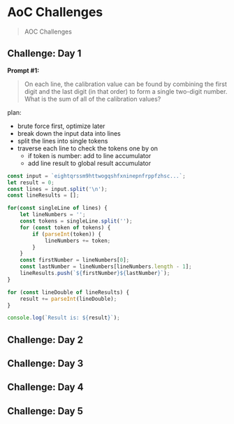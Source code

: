 # AoC Challenges

> AOC Challenges

## Challenge: Day 1

**Prompt #1:**

> On each line, the calibration value can be found by combining the first digit and the last digit (in that order) to form a single two-digit number. What is the sum of all of the calibration values?


plan:
- brute force first, optimize later
- break down the input data into lines
- split the lines into single tokens
- traverse each line to check the tokens one by on
  - if token is number: add to line accumulator
  - add line result to global result accumulator

```js
const input = `eightqrssm9httwogqshfxninepnfrppfzhsc...`;
let result = 0;
const lines = input.split('\n');
const lineResults = [];

for(const singleLine of lines) {
    let lineNumbers = '';
    const tokens = singleLine.split('');
    for (const token of tokens) {
        if (parseInt(token)) {
            lineNumbers += token;
        }
    }
    const firstNumber = lineNumbers[0];
    const lastNumber = lineNumbers[lineNumbers.length - 1];
    lineResults.push(`${firstNumber}${lastNumber}`);
}

for (const lineDouble of lineResults) {
    result += parseInt(lineDouble);
}

console.log(`Result is: ${result}`);
```

## Challenge: Day 2

## Challenge: Day 3

## Challenge: Day 4 

## Challenge: Day 5 
